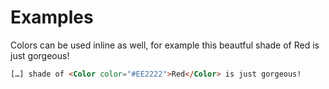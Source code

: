 # Examples

Colors can be used inline as well, for example this beautful shade of <Color color="#EE2222">Red</Color> is just gorgeous!

```html
[…] shade of <Color color="#EE2222">Red</Color> is just gorgeous!
```